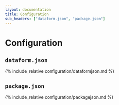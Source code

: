 ```yaml
---
layout: documentation
title: Configuration
sub_headers: ["dataform.json", "package.json"]
---
```


# Configuration

## `dataform.json`

{% include_relative configuration/dataformjson.md %}

## `package.json`

{% include_relative configuration/packagejson.md %}
